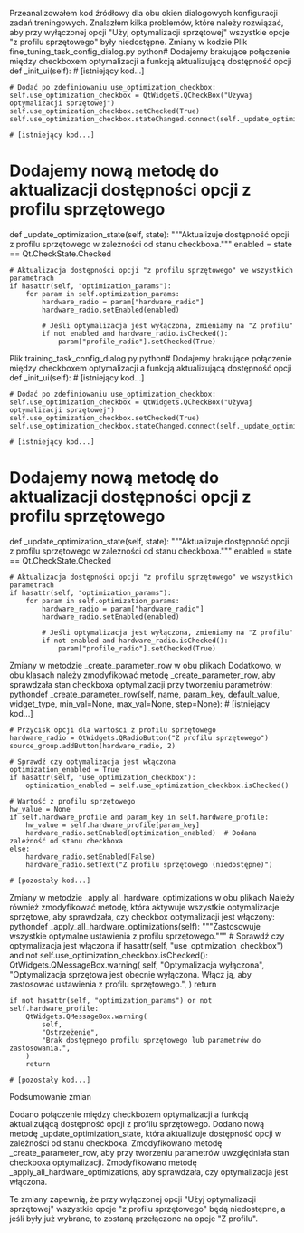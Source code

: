 Przeanalizowałem kod źródłowy dla obu okien dialogowych konfiguracji zadań treningowych. Znalazłem kilka problemów, które należy rozwiązać, aby przy wyłączonej opcji "Użyj optymalizacji sprzętowej" wszystkie opcje "z profilu sprzętowego" były niedostępne.
Zmiany w kodzie
Plik fine_tuning_task_config_dialog.py
python# Dodajemy brakujące połączenie między checkboxem optymalizacji a funkcją aktualizującą dostępność opcji
def _init_ui(self):
    # [istniejący kod...]
    
    # Dodać po zdefiniowaniu use_optimization_checkbox:
    self.use_optimization_checkbox = QtWidgets.QCheckBox("Używaj optymalizacji sprzętowej")
    self.use_optimization_checkbox.setChecked(True)
    self.use_optimization_checkbox.stateChanged.connect(self._update_optimization_state)
    
    # [istniejący kod...]

# Dodajemy nową metodę do aktualizacji dostępności opcji z profilu sprzętowego
def _update_optimization_state(self, state):
    """Aktualizuje dostępność opcji z profilu sprzętowego w zależności od stanu checkboxa."""
    enabled = state == Qt.CheckState.Checked
    
    # Aktualizacja dostępności opcji "z profilu sprzętowego" we wszystkich parametrach
    if hasattr(self, "optimization_params"):
        for param in self.optimization_params:
            hardware_radio = param["hardware_radio"]
            hardware_radio.setEnabled(enabled)
            
            # Jeśli optymalizacja jest wyłączona, zmieniamy na "Z profilu"
            if not enabled and hardware_radio.isChecked():
                param["profile_radio"].setChecked(True)
Plik training_task_config_dialog.py
python# Dodajemy brakujące połączenie między checkboxem optymalizacji a funkcją aktualizującą dostępność opcji
def _init_ui(self):
    # [istniejący kod...]
    
    # Dodać po zdefiniowaniu use_optimization_checkbox:
    self.use_optimization_checkbox = QtWidgets.QCheckBox("Używaj optymalizacji sprzętowej")
    self.use_optimization_checkbox.setChecked(True)
    self.use_optimization_checkbox.stateChanged.connect(self._update_optimization_state)
    
    # [istniejący kod...]

# Dodajemy nową metodę do aktualizacji dostępności opcji z profilu sprzętowego
def _update_optimization_state(self, state):
    """Aktualizuje dostępność opcji z profilu sprzętowego w zależności od stanu checkboxa."""
    enabled = state == Qt.CheckState.Checked
    
    # Aktualizacja dostępności opcji "z profilu sprzętowego" we wszystkich parametrach
    if hasattr(self, "optimization_params"):
        for param in self.optimization_params:
            hardware_radio = param["hardware_radio"]
            hardware_radio.setEnabled(enabled)
            
            # Jeśli optymalizacja jest wyłączona, zmieniamy na "Z profilu"
            if not enabled and hardware_radio.isChecked():
                param["profile_radio"].setChecked(True)
Zmiany w metodzie _create_parameter_row w obu plikach
Dodatkowo, w obu klasach należy zmodyfikować metodę _create_parameter_row, aby sprawdzała stan checkboxa optymalizacji przy tworzeniu parametrów:
pythondef _create_parameter_row(self, name, param_key, default_value, widget_type, min_val=None, max_val=None, step=None):
    # [istniejący kod...]
    
    # Przycisk opcji dla wartości z profilu sprzętowego
    hardware_radio = QtWidgets.QRadioButton("Z profilu sprzętowego")
    source_group.addButton(hardware_radio, 2)
    
    # Sprawdź czy optymalizacja jest włączona
    optimization_enabled = True
    if hasattr(self, "use_optimization_checkbox"):
        optimization_enabled = self.use_optimization_checkbox.isChecked()
    
    # Wartość z profilu sprzętowego
    hw_value = None
    if self.hardware_profile and param_key in self.hardware_profile:
        hw_value = self.hardware_profile[param_key]
        hardware_radio.setEnabled(optimization_enabled)  # Dodana zależność od stanu checkboxa
    else:
        hardware_radio.setEnabled(False)
        hardware_radio.setText("Z profilu sprzętowego (niedostępne)")
    
    # [pozostały kod...]
Zmiany w metodzie _apply_all_hardware_optimizations w obu plikach
Należy również zmodyfikować metodę, która aktywuje wszystkie optymalizacje sprzętowe, aby sprawdzała, czy checkbox optymalizacji jest włączony:
pythondef _apply_all_hardware_optimizations(self):
    """Zastosowuje wszystkie optymalne ustawienia z profilu sprzętowego."""
    # Sprawdź czy optymalizacja jest włączona
    if hasattr(self, "use_optimization_checkbox") and not self.use_optimization_checkbox.isChecked():
        QtWidgets.QMessageBox.warning(
            self,
            "Optymalizacja wyłączona",
            "Optymalizacja sprzętowa jest obecnie wyłączona. Włącz ją, aby zastosować ustawienia z profilu sprzętowego.",
        )
        return
        
    if not hasattr(self, "optimization_params") or not self.hardware_profile:
        QtWidgets.QMessageBox.warning(
            self,
            "Ostrzeżenie",
            "Brak dostępnego profilu sprzętowego lub parametrów do zastosowania.",
        )
        return
    
    # [pozostały kod...]
Podsumowanie zmian

Dodano połączenie między checkboxem optymalizacji a funkcją aktualizującą dostępność opcji z profilu sprzętowego.
Dodano nową metodę _update_optimization_state, która aktualizuje dostępność opcji w zależności od stanu checkboxa.
Zmodyfikowano metodę _create_parameter_row, aby przy tworzeniu parametrów uwzględniała stan checkboxa optymalizacji.
Zmodyfikowano metodę _apply_all_hardware_optimizations, aby sprawdzała, czy optymalizacja jest włączona.

Te zmiany zapewnią, że przy wyłączonej opcji "Użyj optymalizacji sprzętowej" wszystkie opcje "z profilu sprzętowego" będą niedostępne, a jeśli były już wybrane, to zostaną przełączone na opcje "Z profilu".